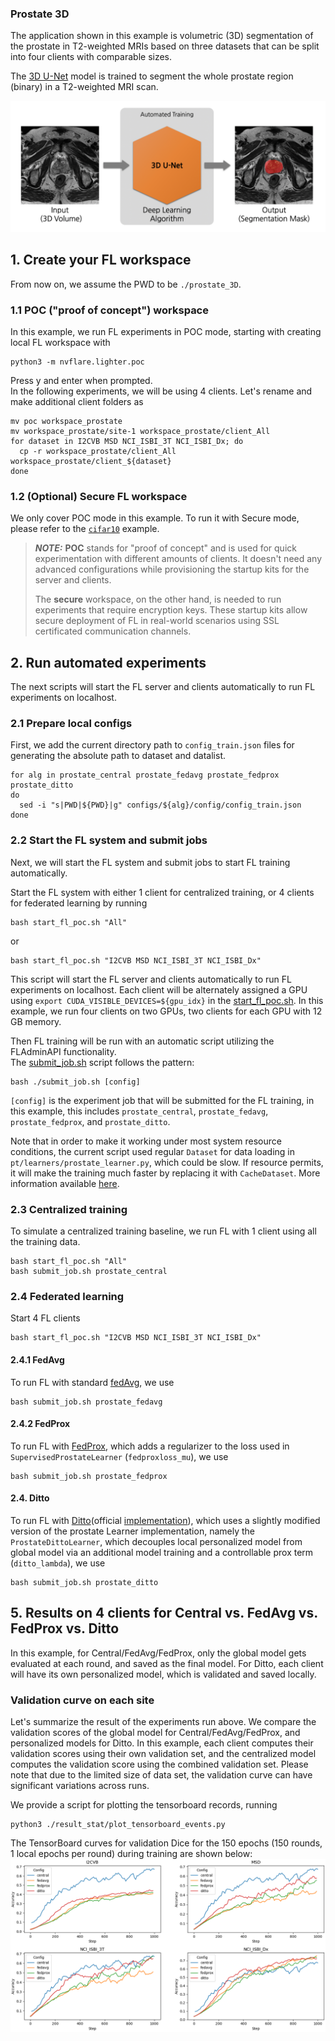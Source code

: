 ### Prostate 3D
The application shown in this example is volumetric (3D) segmentation of the prostate in T2-weighted MRIs based on three datasets that can be split into four clients with comparable sizes.

The [3D U-Net](https://arxiv.org/abs/1606.06650) model is trained to segment the whole prostate region (binary) in a T2-weighted MRI scan. 

![](./figs/Prostate3D.png)

## 1. Create your FL workspace 
From now on, we assume the PWD to be `./prostate_3D`.

### 1.1 POC ("proof of concept") workspace
In this example, we run FL experiments in POC mode, starting with creating local FL workspace with

```
python3 -m nvflare.lighter.poc
```

Press y and enter when prompted.   
In the following experiments, we will be using 4 clients. Let's rename and make additional client folders as

```
mv poc workspace_prostate
mv workspace_prostate/site-1 workspace_prostate/client_All
for dataset in I2CVB MSD NCI_ISBI_3T NCI_ISBI_Dx; do
  cp -r workspace_prostate/client_All workspace_prostate/client_${dataset}
done
```

### 1.2 (Optional) Secure FL workspace
We only cover POC mode in this example. To run it with Secure mode, please refer to the [`cifar10`](../cifar10) example.
> **_NOTE:_** **POC** stands for "proof of concept" and is used for quick experimentation 
> with different amounts of clients.
> It doesn't need any advanced configurations while provisioning the startup kits for the server and clients. 
>
> The **secure** workspace, on the other hand, is needed to run experiments that require encryption keys. These startup kits allow secure deployment of FL in real-world scenarios 
> using SSL certificated communication channels.

## 2. Run automated experiments
The next scripts will start the FL server and clients automatically to run FL experiments on localhost.
### 2.1 Prepare local configs
First, we add the current directory path to `config_train.json` files for generating the absolute path to dataset and datalist.  
```
for alg in prostate_central prostate_fedavg prostate_fedprox prostate_ditto
do
  sed -i "s|PWD|${PWD}|g" configs/${alg}/config/config_train.json
done
```
### 2.2 Start the FL system and submit jobs
Next, we will start the FL system and submit jobs to start FL training automatically.

Start the FL system with either 1 client for centralized training, or 4 clients for federated learning by running
```
bash start_fl_poc.sh "All"
```
or
```
bash start_fl_poc.sh "I2CVB MSD NCI_ISBI_3T NCI_ISBI_Dx"
```
This script will start the FL server and clients automatically to run FL experiments on localhost. 
Each client will be alternately assigned a GPU using `export CUDA_VISIBLE_DEVICES=${gpu_idx}` in the [start_fl_poc.sh](./start_fl_poc.sh). 
In this example, we run four clients on two GPUs, two clients for each GPU with 12 GB memory.

Then FL training will be run with an automatic script utilizing the FLAdminAPI functionality.    
The [submit_job.sh](./submit_job.sh) script follows the pattern:
```
bash ./submit_job.sh [config]
```
`[config]` is the experiment job that will be submitted for the FL training, in this example, this includes `prostate_central`, `prostate_fedavg`, `prostate_fedprox`, and `prostate_ditto`.  

Note that in order to make it working under most system resource conditions, the current script used regular `Dataset` for data loading in `pt/learners/prostate_learner.py`, which could be slow. If resource permits, it will make the training much faster by replacing it with `CacheDataset`. More information available [here](https://docs.monai.io/en/stable/data.html#cachedataset).  

### 2.3 Centralized training
To simulate a centralized training baseline, we run FL with 1 client using all the training data. 
```
bash start_fl_poc.sh "All"
bash submit_job.sh prostate_central
```
### 2.4 Federated learning
Start 4 FL clients
```
bash start_fl_poc.sh "I2CVB MSD NCI_ISBI_3T NCI_ISBI_Dx"
```
#### 2.4.1 FedAvg 
To run FL with standard [fedAvg](https://arxiv.org/abs/1602.05629), we use
```
bash submit_job.sh prostate_fedavg
```
#### 2.4.2 FedProx 
To run FL with [FedProx](https://arxiv.org/abs/1812.06127), which adds a regularizer to the loss used in `SupervisedProstateLearner` (`fedproxloss_mu`), we use
```
bash submit_job.sh prostate_fedprox 
```
#### 2.4. Ditto 
To run FL with [Ditto](https://arxiv.org/abs/2012.04221)(official [implementation](https://github.com/litian96/ditto)), which uses a slightly modified version of the prostate Learner implementation, namely the `ProstateDittoLearner`, which decouples local personalized model from global model via an additional model training and a controllable prox term (`ditto_lambda`), we use
```
bash submit_job.sh prostate_ditto
```

## 5. Results on 4 clients for Central vs. FedAvg vs. FedProx vs. Ditto
In this example, for Central/FedAvg/FedProx, only the global model gets evaluated at each round, and saved as the final model. For Ditto, each client will have its own personalized model, which is validated and saved locally.
### Validation curve on each site

Let's summarize the result of the experiments run above. We compare the validation scores of 
the global model for Central/FedAvg/FedProx, and personalized models for Ditto. In this example, each client computes their validation scores using their own
validation set, and the centralized model computes the validation score using the combined validation set. Please note that due to the limited size of data set, the validation curve can have significant variations across runs.

We provide a script for plotting the tensorboard records, running
```
python3 ./result_stat/plot_tensorboard_events.py
```
The TensorBoard curves for validation Dice for the 150 epochs (150 rounds, 1 local epochs per round) during training are shown below:
![All training curve](./figs/all_training.png)

